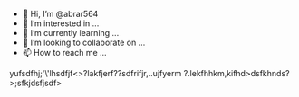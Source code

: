 - 👋 Hi, I’m @abrar564
- 👀 I’m interested in ...
- 🌱 I’m currently learning ...
- 💞️ I’m looking to collaborate on ...
- 📫 How to reach me ...

<!---
abrar564/abrar564 is a ✨ special ✨ repository because its `README.md` (this file) appears on your GitHub profile.
You can click the Preview link to take a look at your changes.
--->yufsdfhj;'\'lhsdfjf<>?lakfjerf??sdfrifjr,..ujfyerm ?.lekfhhkm,kifhd>dsfkhnds<?kdnslfd><?sfj;ds>?>;sfkjdsfjsdf><fiopefk

